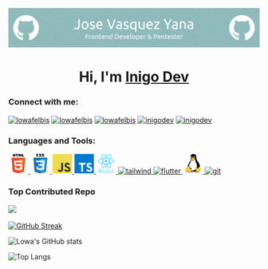 ![Header](./banner-github.png)
<h1 align="center">Hi, I'm <a href="https://github.com/InigoDev">Inigo Dev</a></h1>
<h3 align="left">Connect with me:</h3>
<p align="left">
<a href="https://linkedin.com/in/InigoDev" target="blank"><img align="center" src="https://raw.githubusercontent.com/rahuldkjain/github-profile-readme-generator/master/src/images/icons/Social/linked-in-alt.svg" alt="lowafelbis" height="30" width="40" /></a>
<a href="https://instagram.com/InigoDev" target="blank"><img align="center" src="https://raw.githubusercontent.com/rahuldkjain/github-profile-readme-generator/master/src/images/icons/Social/instagram.svg" alt="lowafelbis" height="30" width="40" /></a>
<a href="https://twitter.com/TaquitoCode" target="blank"><img align="center" src="https://raw.githubusercontent.com/rahuldkjain/github-profile-readme-generator/master/src/images/icons/Social/twitter.svg" alt="lowafelbis" height="30" width="40" /></a>
<a href="https://www.youtube.com/c/InigoDev" target="blank"><img align="center" src="https://raw.githubusercontent.com/rahuldkjain/github-profile-readme-generator/master/src/images/icons/Social/youtube.svg" alt="inigodev" height="30" width="40" /></a>
<a href="https://www.twitch.tv/InigoDev" target="blank"><img align="center" src="https://raw.githubusercontent.com/rahuldkjain/github-profile-readme-generator/master/src/images/icons/Social/twitch.svg" alt="inigodev" height="30" width="40" /></a>
</p>

<h3 align="left">Languages and Tools:</h3>
<p align="left"> <a href="https://www.w3.org/html/" target="_blank" rel="noreferrer"> <img src="https://raw.githubusercontent.com/devicons/devicon/master/icons/html5/html5-original-wordmark.svg" alt="html5" width="40" height="40"/> </a>
<a href="https://www.w3schools.com/css/" target="_blank" rel="noreferrer"> <img src="https://raw.githubusercontent.com/devicons/devicon/master/icons/css3/css3-original-wordmark.svg" alt="css3" width="40" height="40"/> </a>
<a href="https://developer.mozilla.org/en-US/docs/Web/JavaScript" target="_blank" rel="noreferrer"> <img src="https://raw.githubusercontent.com/devicons/devicon/master/icons/javascript/javascript-original.svg" alt="javascript" width="40" height="40"/> </a>
<a href="https://www.typescriptlang.org/" target="_blank" rel="noreferrer"> <img src="https://raw.githubusercontent.com/devicons/devicon/master/icons/typescript/typescript-original.svg" alt="typescript" width="40" height="40"/> </a>
<a href="https://reactjs.org/" target="_blank" rel="noreferrer"> <img src="https://raw.githubusercontent.com/devicons/devicon/master/icons/react/react-original-wordmark.svg" alt="react" width="40" height="40"/> </a>
<a href="https://tailwindcss.com/" target="_blank" rel="noreferrer"> <img src="https://www.vectorlogo.zone/logos/tailwindcss/tailwindcss-icon.svg" alt="tailwind" width="40" height="40"/> </a>
<a href="https://flutter.dev" target="_blank" rel="noreferrer"> <img src="https://www.vectorlogo.zone/logos/flutterio/flutterio-icon.svg" alt="flutter" width="40" height="40"/> </a>
<a href="https://www.linux.org/" target="_blank" rel="noreferrer"> <img src="https://raw.githubusercontent.com/devicons/devicon/master/icons/linux/linux-original.svg" alt="linux" width="40" height="40"/> </a>
<a href="https://git-scm.com/" target="_blank" rel="noreferrer"> <img src="https://www.vectorlogo.zone/logos/git-scm/git-scm-icon.svg" alt="git" width="40" height="40"/> </a>
</p>

### Top Contributed Repo
![](https://github-contributor-stats.vercel.app/api?username=Shirosito&limit=5&theme=tokyonight&combine_all_yearly_contributions=true)

[![GitHub Streak](https://streak-stats.demolab.com?user=Shirosito&theme=neon)](https://git.io/streak-stats)

![Lowa's GitHub stats](https://github-readme-stats.vercel.app/api?username=Shirosito&show_icons=true&theme=radical)

![Top Langs](https://github-readme-stats.vercel.app/api/top-langs/?username=Shirosito&theme=radical&langs_count=8)

<!---
## GitHub Trophies
![](https://github-profile-trophy.vercel.app/?username=LowaFelbis&theme=radical&no-frame=false&no-bg=true&margin-w=4)
--->
